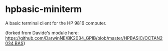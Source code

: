 # hpbasic-miniterm
A basic terminal client for the HP 9816 computer.

(forked from Davide's module here: https://github.com/DarwinNE/BK2034_GPIB/blob/master/HPBASIC/OCTAN2034.BAS)
